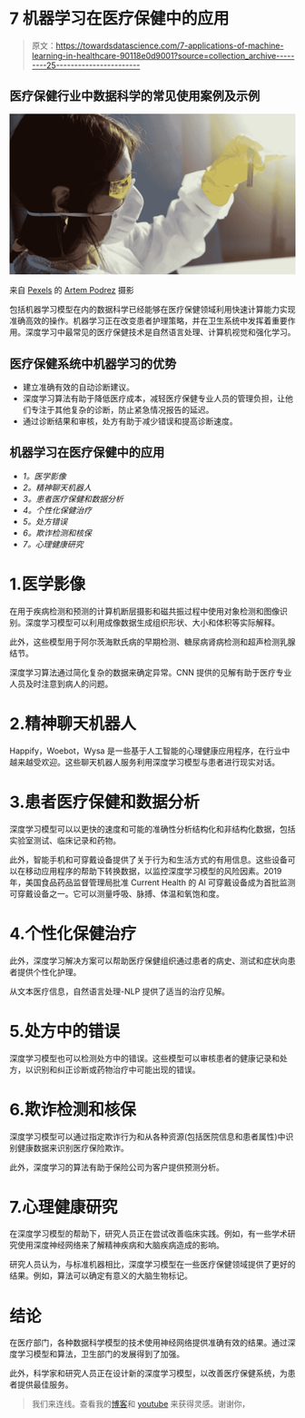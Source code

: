 # 7 机器学习在医疗保健中的应用

> 原文：<https://towardsdatascience.com/7-applications-of-machine-learning-in-healthcare-90118e0d9001?source=collection_archive---------25----------------------->

## 医疗保健行业中数据科学的常见使用案例及示例

![](img/5f9d599d66173c52da3526965a46cc2a.png)

来自 [Pexels](https://www.pexels.com/photo/a-woman-holding-while-looking-at-a-blood-tube-5726782/?utm_content=attributionCopyText&utm_medium=referral&utm_source=pexels) 的 [Artem Podrez](https://www.pexels.com/@artempodrez?utm_content=attributionCopyText&utm_medium=referral&utm_source=pexels) 摄影

包括机器学习模型在内的数据科学已经能够在医疗保健领域利用快速计算能力实现准确高效的操作。机器学习正在改变患者护理策略，并在卫生系统中发挥着重要作用。深度学习中最常见的医疗保健技术是自然语言处理、计算机视觉和强化学习。

## 医疗保健系统中机器学习的优势

*   建立准确有效的自动诊断建议。
*   深度学习算法有助于降低医疗成本，减轻医疗保健专业人员的管理负担，让他们专注于其他复杂的诊断，防止紧急情况报告的延迟。
*   通过诊断结果和审核，处方有助于减少错误和提高诊断速度。

## 机器学习在医疗保健中的应用

*   *1。医学影像*
*   *2。精神聊天机器人*
*   *3。患者医疗保健和数据分析*
*   *4。个性化保健治疗*
*   *5。处方错误*
*   *6。欺诈检测和核保*
*   *7。心理健康研究*

# 1.医学影像

在用于疾病检测和预测的计算机断层摄影和磁共振过程中使用对象检测和图像识别。深度学习模型可以利用成像数据生成组织形状、大小和体积等实际解释。

此外，这些模型用于阿尔茨海默氏病的早期检测、糖尿病肾病检测和超声检测乳腺结节。

深度学习算法通过简化复杂的数据来确定异常。CNN 提供的见解有助于医疗专业人员及时注意到病人的问题。

# 2.精神聊天机器人

Happify，Woebot，Wysa 是一些基于人工智能的心理健康应用程序，在行业中越来越受欢迎。这些聊天机器人服务利用深度学习模型与患者进行现实对话。

</building-a-chatbot-in-python-the-beginners-guide-2743ad2b4851>  

# 3.患者医疗保健和数据分析

深度学习模型可以以更快的速度和可能的准确性分析结构化和非结构化数据，包括实验室测试、临床记录和药物。

此外，智能手机和可穿戴设备提供了关于行为和生活方式的有用信息。这些设备可以在移动应用程序的帮助下转换数据，以监控深度学习模型的风险因素。2019 年，美国食品药品监督管理局批准 Current Health 的 Al 可穿戴设备成为首批监测可穿戴设备之一。它可以测量呼吸、脉搏、体温和氧饱和度。

# 4.个性化保健治疗

此外，深度学习解决方案可以帮助医疗保健组织通过患者的病史、测试和症状向患者提供个性化护理。

从文本医疗信息，自然语言处理-NLP 提供了适当的治疗见解。

</natural-language-processing-nlp-for-beginners-6d19f3eedfea>  

# 5.处方中的错误

深度学习模型也可以检测处方中的错误。这些模型可以审核患者的健康记录和处方，以识别和纠正诊断或药物治疗中可能出现的错误。

# 6.欺诈检测和核保

深度学习模型可以通过指定欺诈行为和从各种资源(包括医院信息和患者属性)中识别健康数据来识别医疗保险欺诈。

此外，深度学习的算法有助于保险公司为客户提供预测分析。

# 7.心理健康研究

在深度学习模型的帮助下，研究人员正在尝试改善临床实践。例如，有一些学术研究使用深度神经网络来了解精神疾病和大脑疾病造成的影响。

研究人员认为，与标准机器相比，深度学习模型在一些医疗保健领域提供了更好的结果。例如，算法可以确定有意义的大脑生物标记。

# 结论

在医疗部门，各种数据科学模型的技术使用神经网络提供准确有效的结果。通过深度学习模型和算法，卫生部门的发展得到了加强。

此外，科学家和研究人员正在设计新的深度学习模型，以改善医疗保健系统，为患者提供最佳服务。

> 我们来连线。查看我的[博客](https://medium.com/@lifexplorer)和 [youtube](https://www.youtube.com/watch?v=7I9eg3G1mnE&list=PLudLCLvpppAJ7OsgrQxqY-n8Ok9Nt-Rtr) 来获得灵感。谢谢你，
